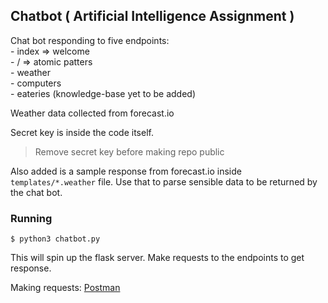 ## Chatbot ( Artificial Intelligence Assignment )

Chat bot responding to five endpoints:      
	- index => welcome    
	- / => atomic patters    
	- weather    
	- computers    
	- eateries (knowledge-base yet to be added)    

Weather data collected from forecast.io    

Secret key is inside the code itself.
> Remove secret key before making repo public

Also added is a sample response from forecast.io inside `templates/*.weather` file. Use that to parse sensible data to be returned by the chat bot.

### Running

```$ python3 chatbot.py```

This will spin up the flask server. Make requests to the endpoints to get response.

Making requests: [Postman](https://www.getpostman.com/)


